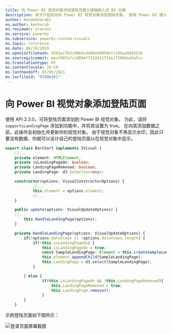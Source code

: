 ```yaml
---
title: 向 Power BI 视觉对象添加登陆页面以增强嵌入式 BI 见解
description: 本文介绍如何向 Power BI 视觉对象添加登陆页面。 使用 Power BI 嵌入式分析改进嵌入式 BI 见解。
author: KesemSharabi
ms.author: kesharab
ms.reviewer: sranins
ms.service: powerbi
ms.subservice: powerbi-custom-visuals
ms.topic: reference
ms.date: 06/18/2019
ms.openlocfilehash: 4381ecf63c0864c4d68e48959efc14baa9d4553b
ms.sourcegitcommit: eeaf607e7c1d89ef7312421731e1729ddce5a5cc
ms.translationtype: HT
ms.contentlocale: zh-CN
ms.lasthandoff: 01/05/2021
ms.locfileid: "97886341"
---
```

# <a name="add-a-landing-page-to-your-power-bi-visuals"></a>向 Power BI 视觉对象添加登陆页面

使用 API 2.3.0，可将登陆页面添加到 Power BI 视觉对象。 为此，请将 `supportsLandingPage` 添加到功能中，并将其设置为 true。 在向其添加数据之前，此操作会初始化并更新你的视觉对象。 由于视觉对象不再显示水印，因此只要没有数据，你就可以设计自己的登陆页面以在视觉对象中显示。

```typescript
export class BarChart implements IVisual {
    //...
    private element: HTMLElement;
    private isLandingPageOn: boolean;
    private LandingPageRemoved: boolean;
    private LandingPage: d3.Selection<any>;

    constructor(options: VisualConstructorOptions) {
            //...
            this.element = options.element;
            //...
    }

    public update(options: VisualUpdateOptions) {
    //...
        this.HandleLandingPage(options);
    }

    private HandleLandingPage(options: VisualUpdateOptions) {
        if(!options.dataViews || !options.dataViews.length) {
            if(!this.isLandingPageOn) {
                this.isLandingPageOn = true;
                const SampleLandingPage: Element = this.createSampleLandingPage(); //create a landing page
                this.element.appendChild(SampleLandingPage);
                this.LandingPage = d3.select(SampleLandingPage);
            }

        } else {
                if(this.isLandingPageOn && !this.LandingPageRemoved){
                    this.LandingPageRemoved = true;
                    this.LandingPage.remove();
                }
        }
    }
```

示例登陆页面如下图所示：

![登录页面屏幕截图](media/landing-page/app-landing-page.png)
